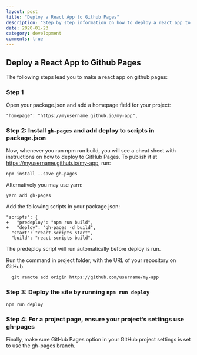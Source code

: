 ```yaml
---
layout: post
title: "Deploy a React App to Github Pages"
description: "Step by step information on how to deploy a react app to github pages"
date: 2020-01-23
category: development
comments: true
---
```


## Deploy a React App to Github Pages
The following steps lead you to make a react app on github pages:
### Step 1
  Open your package.json and add a homepage field for your project:
  ```
  "homepage": "https://myusername.github.io/my-app",
  ```
### Step 2: Install `gh-pages` and add deploy to scripts in package.json
  Now, whenever you run npm run build, you will see a cheat sheet with instructions on how to deploy to GitHub Pages.
  To publish it at https://myusername.github.io/my-app, run:
  ```
  npm install --save gh-pages
  ```
  Alternatively you may use yarn:
  ```
  yarn add gh-pages
  ```
  Add the following scripts in your package.json:
  ```
  "scripts": {
+   "predeploy": "npm run build",
+   "deploy": "gh-pages -d build",
    "start": "react-scripts start",
    "build": "react-scripts build",
  ```
  The predeploy script will run automatically before deploy is run.
  
  Run the command in project folder, with the URL of your repository on GitHub.
  ```
    git remote add origin https://github.com/username/my-app
  ```
### Step 3: Deploy the site by running `npm run deploy`
  ```
  npm run deploy
  ```
### Step 4: For a project page, ensure your project’s settings use gh-pages
  Finally, make sure GitHub Pages option in your GitHub project settings is set to use the gh-pages branch.

